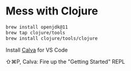 # Mess with Clojure

```bash
brew install openjdk@11
brew tap clojure/tools
brew install clojure/tools/clojure
```

Install [Calva](https://calva.io) for VS Code

⇧⌘P, Calva: Fire up the "Getting Started" REPL

